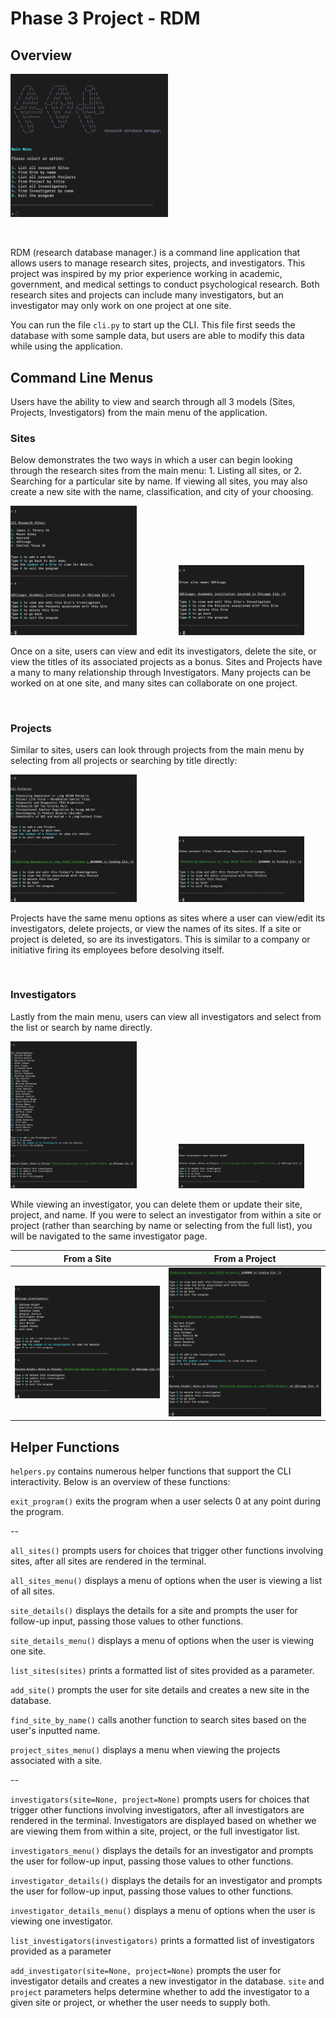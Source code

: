 # Phase 3 Project - RDM

## Overview

<img src="main_menu.png" width="50%" height="auto" />

&nbsp;

RDM (research database manager.) is a command line application that allows users to manage research sites, projects, and investigators. This project was inspired by my prior experience working in academic, government, and medical settings to conduct psychological research. Both research sites and projects
can include many investigators, but an investigator may only work on one project at one site.

You can run the file `cli.py` to start up the CLI. This file first seeds the database with some sample data, but users are able to modify this data while using the application.

## Command Line Menus

Users have the ability to view and search through all 3 models (Sites, Projects, Investigators) from the main menu of the application.

### Sites

Below demonstrates the two ways in which a user can begin looking through the research sites from the main menu: 1. Listing all sites, or 2. Searching for a particular site by name. If viewing all sites, you may also create a new site with the name, classification, and city of your choosing.

<p>
  <img src="sites_1.png" width='40%'/>
  &nbsp; &nbsp; &nbsp; &nbsp; &nbsp; &nbsp; &nbsp; &nbsp;
  <img src="sites_2.png" width='40%'/> 
</p>

Once on a site, users can view and edit its investigators, delete the site, or view the titles of its associated projects as a bonus. Sites and Projects have a many to many relationship through Investigators. Many projects can be worked on at one site, and many sites can collaborate on one project.

&nbsp;

### Projects

Similar to sites, users can look through projects from the main menu by selecting from all projects or searching by title directly:

<p>
  <img src="projects_1.png" width='40%'/>
  &nbsp; &nbsp; &nbsp; &nbsp; &nbsp; &nbsp; &nbsp; &nbsp;
  <img src="projects_2.png" width='40%'/> 
</p>

Projects have the same menu options as sites where a user can view/edit its investigators, delete projects, or view the names of its sites. If a site or project is deleted, so are its investigators. This is similar to a company or initiative firing its employees before desolving itself.

&nbsp;

### Investigators

Lastly from the main menu, users can view all investigators and select from the list or search by name directly.

<p>
  <img src="investigators_1.png" width='40%'/>
  &nbsp; &nbsp; &nbsp; &nbsp; &nbsp; &nbsp; &nbsp; &nbsp;
  <img src="investigators_2.png" width='40%'/>
</p>

While viewing an investigator, you can delete them or update their site, project, and name. If you were to select an investigator from within a site or project (rather than searching by name or selecting from the full list), you will be navigated to the same investigator page.

|              From a Site              |              From a Project               |
| :-----------------------------------: | :---------------------------------------: |
| ![First Image](site_investigator.png) | ![Second Image](project_investigator.png) |

## Helper Functions

`helpers.py` contains numerous helper functions that support the CLI interactivity. Below is an overview of these functions:

`exit_program()` exits the program when a user selects 0 at any point during the program.

--

`all_sites()` prompts users for choices that trigger other functions involving sites, after all sites are rendered in the terminal.

`all_sites_menu()` displays a menu of options when the user is viewing a list of all sites.

`site_details()` displays the details for a site and prompts the user for follow-up input, passing those values to other functions.

`site_details_menu()` displays a menu of options when the user is viewing one site.

`list_sites(sites)` prints a formatted list of sites provided as a parameter.

`add_site()` prompts the user for site details and creates a new site in the database.

`find_site_by_name()` calls another function to search sites based on the user's inputted name.

`project_sites_menu()` displays a menu when viewing the projects associated with a site.

--

`investigators(site=None, project=None)` prompts users for choices that trigger other functions involving investigators, after all investigators are rendered in the terminal. Investigators are displayed based on whether we are viewing them from within a site, project, or the full investigator list.

`investigators_menu()` displays the details for an investigator and prompts the user for follow-up input, passing those values to other functions.

`investigator_details()` displays the details for an investigator and prompts the user for follow-up input, passing those values to other functions.

`investigator_details_menu()` displays a menu of options when the user is viewing one investigator.

`list_investigators(investigators)` prints a formatted list of investigators provided as a parameter

`add_investigator(site=None, project=None)` prompts the user for investigator details and creates a new investigator in the database. `site` and `project` parameters helps determine whether to add the investigator to a given site or project, or whether the user needs to supply both.
